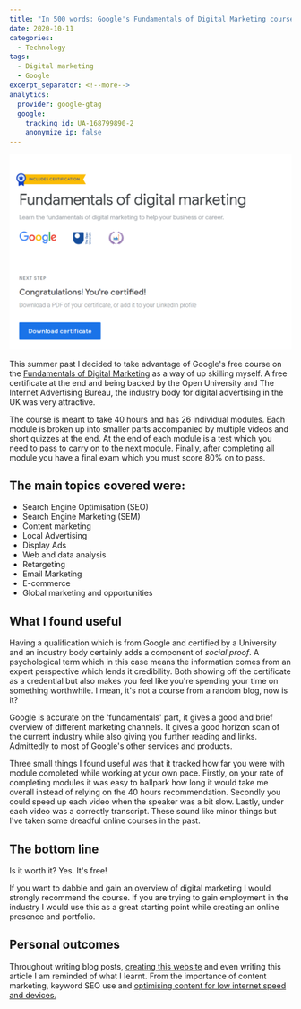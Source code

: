 ```yaml
---
title: "In 500 words: Google's Fundamentals of Digital Marketing course review"
date: 2020-10-11
categories:
  - Technology
tags:
  - Digital marketing
  - Google
excerpt_separator: <!--more-->
analytics:
  provider: google-gtag
  google:
    tracking_id: UA-168799890-2
    anonymize_ip: false
---
```


![](../assets/images/google-digital-marketing-certificate.PNG)

This summer past I decided to take advantage of Google's free course on the [Fundamentals of Digital Marketing](https://learndigital.withgoogle.com/digitalgarage/course/digital-marketing) as a way of up skilling myself. A free certificate at the end and being backed by the Open University and The Internet Advertising Bureau, the industry body for digital advertising in the UK was very attractive.

The course is meant to take 40 hours and has 26 individual modules. Each module is broken up into smaller parts accompanied by multiple videos and short quizzes at the end. At the end of each module is a test which you need to pass to carry on to the next module. Finally, after completing all module you have a final exam which you must score 80% on to pass.

## The main topics covered were:

* Search Engine Optimisation (SEO)
* Search Engine Marketing (SEM)
* Content marketing
* Local Advertising
* Display Ads
* Web and data analysis
* Retargeting
* Email Marketing
* E-commerce
* Global marketing and opportunities

## What I found useful

Having a qualification which is from Google and certified by a University and an industry body certainly adds a component of *social proof*. A psychological term which in this case means the information comes from an expert perspective which lends it credibility. Both showing off the certificate as a credential but also makes you feel like you're spending your time on something worthwhile. I mean, it's not a course from a random blog, now is it?

Google is accurate on the 'fundamentals' part, it gives a good and brief overview of different marketing channels. It gives a good horizon scan of the current industry while also giving you further reading and links. Admittedly to most of Google's other services and products.

Three small things I found useful was that it tracked how far you were with module completed while working at your own pace. Firstly, on your rate of completing modules it was easy to ballpark how long it would take me overall instead of relying on the 40 hours recommendation. Secondly you could speed up each video when the speaker was a bit slow. Lastly, under each video was a correctly transcript. These sound like minor things but I've taken some dreadful online courses in the past.

## The bottom line

Is it worth it? Yes. It's free!

If you want to dabble and gain an overview of digital marketing I would strongly recommend the course. If you are trying to gain employment in the industry I would use this as a great starting point while creating  an online presence and portfolio.

## Personal outcomes

Throughout writing blog posts, [creating this website](https://naiyanjones.com/technology/how-i-built-this-website/) and even writing this article I am reminded of what I learnt. From the importance of content marketing, keyword SEO use and [optimising content for low internet speed and devices.](https://naiyanjones.com/technology/optimising-website-images-with-python/)
